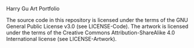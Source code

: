 Harry Gu Art Portfolio

The source code in this repository is licensed under the terms of the GNU General Public License v3.0 (see LICENSE-Code). The artwork is licensed under the terms of the Creative Commons Attribution-ShareAlike 4.0 International license (see LICENSE-Artwork).